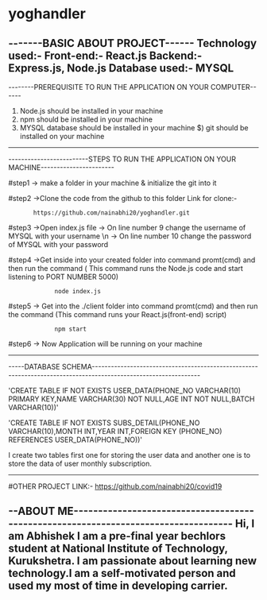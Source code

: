 # yoghandler

-------BASIC ABOUT PROJECT------
Technology used:-
Front-end:- React.js
Backend:- Express.js, Node.js
Database used:- MYSQL
--------------------------------


--------PREREQUISITE TO RUN THE APPLICATION ON YOUR COMPUTER------

   1) Node.js should be installed in your machine
   2) npm should be installed in your machine
   3) MYSQL database should be installed in your machine
   $) git should be installed on your machine
   
------------------------------------------------------------------


-------------------------STEPS TO RUN THE APPLICATION ON YOUR MACHINE-----------------------


#step1
       -> make a folder in your machine & initialize the git into it

#step2
       ->Clone the code from the github to this folder
       Link for clone:-
       
           https://github.com/nainabhi20/yoghandler.git  
         
#step3
      ->Open index.js file
            -> On line number 9 change the username of MYSQL with your username \n
            -> On line number  10 change the password of MYSQL with your password

        
#step4
       ->Get inside into your created folder into command promt(cmd) and then run the command
       ( This command runs the Node.js code and start listening to PORT NUMBER 5000)
       
                 node index.js
              
          
              
#step5
      -> Get into the ./client folder into command promt(cmd) and then run the command
      (This command runs your React.js(front-end) script)
      
                 npm start
              
              
       
#step6
     -> Now Application will be running on your machine


---------------------------------------------------------------------------------------------





-----DATABASE SCHEMA----------------------------------------------------------------------------------------------------------------

'CREATE TABLE IF NOT EXISTS USER_DATA(PHONE_NO VARCHAR(10) PRIMARY KEY,NAME VARCHAR(30) NOT NULL,AGE INT NOT NULL,BATCH VARCHAR(10))'


'CREATE TABLE IF NOT EXISTS SUBS_DETAIL(PHONE_NO VARCHAR(10),MONTH INT,YEAR INT,FOREIGN KEY (PHONE_NO) REFERENCES USER_DATA(PHONE_NO))'

 
 I create two tables first one for storing the user data and another one is to store the data of user monthly subscription.


--------------------------------------------------------------------------------------------------------------------------------------



#OTHER PROJECT LINK:-
       https://github.com/nainabhi20/covid19






--ABOUT ME-----------------------------------------------------------------------------------
Hi, I am Abhishek
I am a pre-final year bechlors student at National Institute of Technology, Kurukshetra. I am
passionate about learning new technology.I am a self-motivated person and used my most of time
in developing carrier.
----------------------------------------------------------------------------------------------

          
              
          

